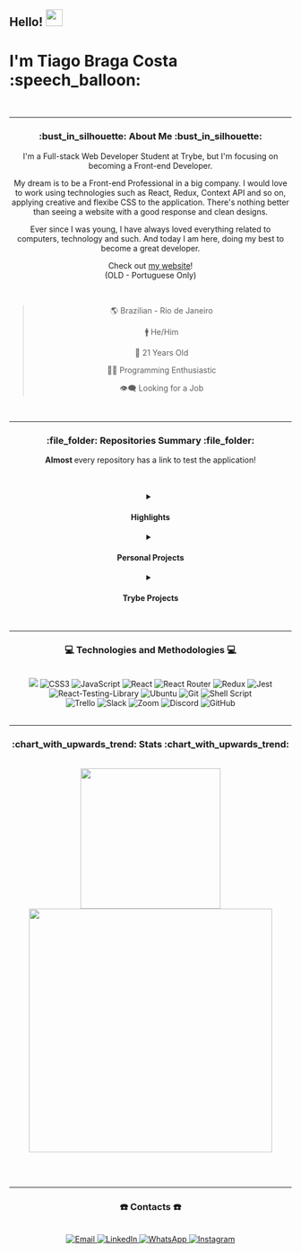 <h2> 
  Hello!
  <img src="https://camo.githubusercontent.com/8653492b3ab0c46cc580ad293f0555880ecf8ac82f0a761f17af1335e85e4de6/68747470733a2f2f71706c7573706963747572652e6f73732d636e2d6265696a696e672e616c6979756e63732e636f6d2f364c6a6a51412f48692e676966" width=30 />
</h2>
<h1> I'm Tiago Braga Costa  :speech_balloon: </h1>

<div align="center">

  <br>
  <hr>

  <h3> :bust_in_silhouette: About Me :bust_in_silhouette: </h3>

  <p> 
    I'm a Full-stack Web Developer Student at Trybe, but I'm focusing on becoming a Front-end Developer.
  </p>

  <p>
    My dream is to be a Front-end Professional in a big company. I would love to work using technologies such as React, Redux, Context API and so on, applying creative and flexibe CSS to the application.
    There's nothing better than seeing a website with a good response and clean designs.
  </p>
  
  <p>
    Ever since I was young, I have always loved everything related to computers, technology and such. And today I am here, doing my best to become a great developer.
  </p>
  
  <span> Check out <a href="https://ztiagok.github.io/"> my website</a>! </span> <br>
  <span> (OLD - Portuguese Only) </span>
  
  <br>

 > 🌎 Brazilian - Rio de Janeiro
 >
 > 🚹 He/Him
 >
 > 🎂 21 Years Old
 >
 > 👨‍💻 Programming Enthusiastic
 >
 > 👁️‍🗨️ Looking for a Job
 
  <br />
  <hr />

  <h3> :file_folder: Repositories Summary :file_folder: </h3>

  <b> Almost </b> every repository has a link to test the application! </font>

  <br>
  <br>
  
  <details>
  <summary> <h4> Highlights </h4> </summary>
    <div align="left">
      <span> 01) <a href="https://github.com/zTiagok/riot-launcher"> Riot Games Launcher </a> - Personal Project </span> <br>
      <span> 02) <a href="https://github.com/zTiagok/trybe-13.tryunfo"> Tryunfo </a> - Trybe Project </span>
    </div>
    <br>
  </details>
  
  <details>
  <summary> <h4> Personal Projects </h4> </summary>

  <div align="left">
    <details>
    <summary> 01) - Riot Games Launcher </summary>
    <br>
      <div align="center">
     <a href="https://github.com/zTiagok/riot-launcher"><img width=200 src="https://www.riotgames.com/darkroom/800/87521fcaeca5867538ae7f46ac152740:2f8144e17957078916e41d2410c111c3/002-rg-2021-full-lockup-offwhite.jpg" alt="Riot Games Logo" target="_blank" /> </a>
      </div>
     <br>
     <span> <b> Status: </b> In Development ⚠ </span> <br>
     <span> <b> Version: </b> 1.0 (Not Commited) 🧪 </span> <br>
     <span> <b> Developers: </b> Tiago Braga Costa 👤 </span> <br> <br>
     <p> A Riot Games launcher replica. Using React, Redux and CSS without frameworks I try to simulate the functionality of the original launcher, but bringing other features to the application. </p>
     <p> You can check the repository <a href="https://github.com/zTiagok/riot-launcher"> right here</a>!</p>
     <br>
    </details>
  </div>
  </details>
  
  <details>
    <summary> <h4> Trybe Projects </h4> </summary>
  
  <div align="left">
    <details>
      <summary> 01) - Lessons Learned </summary>
      <br>
      <span> <b> Status: </b> Finished ✔️ </span> <br>
      <span> <b> Conclusion Date: </b> 05/04/2022 📆 </span> <br>
       <span> <b> Version: </b> - 🧪 </span> <br>
       <span> <b> Developers: </b> Tiago Braga Costa 👤 </span> <br> <br>
       <p> I'll add more info later! </p>  
       <p> You can check the repository <a href="https://github.com/zTiagok/trybe-01.lessons-learned"> right here</a>!</p>
       <br>
    </details>
    <details>
      <summary> 0️2) - Playground Functions </summary>
      <br>
      <span> <b> Status: </b> Finished ✔️ </span> <br>
      <span> <b> Conclusion Date: </b> 13/04/2022 📆 </span> <br>
       <span> <b> Version: </b> - 🧪 </span> <br>
       <span> <b> Developers: </b> Tiago Braga Costa 👤 </span> <br> <br>
       <p> I'll add more info later! </p>  
       <p> You can check the repository <a href="https://github.com/zTiagok/trybe-02.playground-functions"> right here</a>!</p>
       <br>
    </details>
    <details>
      <summary> 0️3) - Pixel Art </summary>
      <br>
      <span> <b> Status: </b> Finished ✔️ </span> <br>
      <span> <b> Conclusion Date: </b> 28/04/2022 📆 </span> <br>
       <span> <b> Version: </b> - 🧪 </span> <br>
       <span> <b> Developers: </b> Tiago Braga Costa 👤 </span> <br> <br>
       <p> I'll add more info later! </p>  
       <p> You can check the repository <a href="https://github.com/zTiagok/trybe-03.pixel-art"> right here</a>!</p>
       <br>
    </details>
    <details>
      <summary> 0️4) - To Do List </summary>
      <br>
      <span> <b> Status: </b> Finished ✔️ </span> <br>
      <span> <b> Conclusion Date: </b> 29/04/2022 📆 </span> <br>
       <span> <b> Version: </b> - 🧪 </span> <br>
       <span> <b> Developers: </b> Tiago Braga Costa 👤 </span> <br> <br>
       <p> I'll add more info later! </p>  
       <p> You can check the repository <a href="https://github.com/zTiagok/trybe-04.todo-list"> right here</a>!</p>
       <br>
    </details>
    <details>
      <summary> 05) - Meme Generator </summary>
      <br>
      <span> <b> Status: </b> Finished ✔️ </span> <br>
      <span> <b> Conclusion Date: </b> 29/04/2022 📆 </span> <br>
       <span> <b> Version: </b> - 🧪 </span> <br>
       <span> <b> Developers: </b> Tiago Braga Costa 👤 </span> <br> <br>
       <p> I'll add more info later! </p>  
       <p> You can check the repository <a href="https://github.com/zTiagok/trybe-05.meme-generator"> right here</a>!</p>
       <br>
    </details>
    <details>
      <summary> 06) - Color Guess </summary>
      <br>
      <span> <b> Status: </b> Finished ✔️ </span> <br>
      <span> <b> Conclusion Date: </b> 30/04/2022 📆 </span> <br>
       <span> <b> Version: </b> - 🧪 </span> <br>
       <span> <b> Developers: </b> Tiago Braga Costa 👤 </span> <br> <br>
       <p> I'll add more info later! </p>  
       <p> You can check the repository <a href="https://github.com/zTiagok/trybe-06.color-guess"> right here</a>!</p>
       <br>
    </details>
    <details>
      <summary> 07) - Mistery Letter </summary>
      <br>
      <span> <b> Status: </b> Finished ✔️ </span> <br>
      <span> <b> Conclusion Date: </b> 30/04/2022 📆 </span> <br>
       <span> <b> Version: </b> - 🧪 </span> <br>
       <span> <b> Developers: </b> Tiago Braga Costa 👤 </span> <br> <br>
       <p> I'll add more info later! </p>  
       <p> You can check the repository <a href="https://github.com/zTiagok/trybe-07.mistery-letter"> right here</a>!</p>
       <br>
    </details>
    <details>
      <summary> 08) - Trybewarts </summary>
      <br>
      <span> <b> Status: </b> Finished ✔️ </span> <br>
      <span> <b> Conclusion Date: </b> 10/05/2022 📆 </span> <br>
       <span> <b> Version: </b> - 🧪 </span> <br>
       <span> <b> Developers: </b> Tiago Braga Costa | <a href="https://www.linkedin.com/in/adan-filipe-almeida-bahia-840886a6/"> Adan Felipe Almeida Bahia </a> 👥 </span> <br> <br>
       <p> I'll add more info later! </p>  
       <p> You can check the repository <a href="https://github.com/zTiagok/trybe-08.trybewarts"> right here</a>!</p>
       <br>
    </details>
    <details>
      <summary> 09) - Javascript Unit Tests </summary>
      <br>
      <span> <b> Status: </b> Finished ✔️ </span> <br>
      <span> <b> Conclusion Date: </b> 16/05/2022 📆 </span> <br>
       <span> <b> Version: </b> - 🧪 </span> <br>
       <span> <b> Developers: </b> Tiago Braga Costa 👤 </span> <br> <br>
       <p> I'll add more info later! </p>  
       <p> You can check the repository <a href="https://github.com/zTiagok/trybe-09.javascript-unit-tests"> right here</a>!</p>
       <br>
    </details>
    <details>
      <summary> 10) - Zoo Functions </summary>
      <br>
      <span> <b> Status: </b> Finished ✔️ </span> <br>
      <span> <b> Conclusion Date: </b> 27/05/2022 📆 </span> <br>
       <span> <b> Version: </b> - 🧪 </span> <br>
       <span> <b> Developers: </b> Tiago Braga Costa 👤 </span> <br> <br>
       <p> I'll add more info later! </p>  
       <p> You can check the repository <a href="https://github.com/zTiagok/trybe-10.zoo-functions"> right here</a>!</p>
       <br>
    </details>
    <details>
      <summary> 11) - Shopping Cart </summary>
      <br>
      <span> <b> Status: </b> Finished ✔️ </span> <br>
      <span> <b> Conclusion Date: </b> 09/06/2022 📆 </span> <br>
       <span> <b> Version: </b> - 🧪 </span> <br>
       <span> <b> Developers: </b> Tiago Braga Costa 👤 </span> <br> <br>
       <p> I'll add more info later! </p>  
       <p> You can check the repository <a href="https://github.com/zTiagok/trybe-11.shopping-cart"> right here</a>!</p>
       <br>
    </details>
    <details>
      <summary> 12) - Solar System </summary>
      <br>
      <span> <b> Status: </b> Finished ✔️ </span> <br>
      <span> <b> Conclusion Date: </b> 21/06/2022 📆 </span> <br>
       <span> <b> Version: </b> - 🧪 </span> <br>
       <span> <b> Developers: </b> Tiago Braga Costa 👤 </span> <br> <br>
       <p> I'll add more info later! </p>  
       <p> You can check the repository <a href="https://github.com/zTiagok/trybe-12.solar-system"> right here</a>!</p>
       <br>
    </details>
    <details>
      <summary> 13) - Tryunfo </summary>
      <br>
      <span> <b> Status: </b> Finished ✔️ </span> <br>
      <span> <b> Conclusion Date: </b> 27/06/2022 📆 </span> <br>
       <span> <b> Version: </b> - 🧪 </span> <br>
       <span> <b> Developers: </b> Tiago Braga Costa 👤 </span> <br> <br>
       <p> I'll add more info later! </p>  
       <p> You can check the repository <a href="https://github.com/zTiagok/trybe-13.tryunfo"> right here</a>!</p>
       <br>
    </details>
    <details>
      <summary> 14) - Trybetunes </summary>
      <br>
      <span> <b> Status: </b> Finished ✔️ </span> <br>
      <span> <b> Conclusion Date: </b> 08/07/2022 📆 </span> <br>
       <span> <b> Version: </b> - 🧪 </span> <br>
       <span> <b> Developers: </b> Tiago Braga Costa 👤 </span> <br> <br>
       <p> I'll add more info later! </p>  
       <p> You can check the repository <a href="https://github.com/zTiagok/trybe-14.trybetunes"> right here</a>!</p>
       <br>
    </details>
    <details>
      <summary> 15) - Online Store </summary>
      <br>
      <span> <b> Status: </b> Finished ✔️ </span> <br>
      <span> <b> Conclusion Date: </b> 14/07/2022 📆 </span> <br>
       <span> <b> Version: </b> - 🧪 </span> <br>
       <span> <b> Developers: </b> Tiago Braga Costa | <a href="https://www.linkedin.com/in/ricardo-caselati/"> Ricardo Caselati </a> | Carlos Roberto | <a href="https://www.linkedin.com/in/heitor-gontijo-bb92011bb/"> Heitor Gontijo </a> | Leonardo Kern 👥 </span> <br> <br>
       <p> I'll add more info later! </p>  
       <p> You can check the repository <a href="https://github.com/zTiagok/trybe-15.online-store"> right here</a>!</p>
       <br>
    </details>
    <details>
      <summary> 16) - React Testing Libraries </summary>
      <br>
      <span> <b> Status: </b> Finished ✔️ </span> <br>
      <span> <b> Conclusion Date: </b> 26/07/2022 📆 </span> <br>
       <span> <b> Version: </b> - 🧪 </span> <br>
       <span> <b> Developers: </b> Tiago Braga Costa 👤 </span> <br> <br>
       <p> I'll add more info later! </p>  
       <p> You can check the repository <a href="https://github.com/zTiagok/trybe-16.react-testing-library"> right here</a>!</p>
       <br>
    </details>
    <details>
      <summary> 17) - Trybewallet </summary>
      <br>
      <span> <b> Status: </b> Finished ✔️ </span> <br>
      <span> <b> Conclusion Date: </b> 02/08/2022 📆 </span> <br>
       <span> <b> Version: </b> - 🧪 </span> <br>
       <span> <b> Developers: </b> Tiago Braga Costa 👤 </span> <br> <br>
       <p> I'll add more info later! </p>  
       <p> You can check the repository <a href="https://github.com/zTiagok/trybe-17.trybewallet"> right here</a>!</p>
       <br>
    </details>
    <details>
      <summary> 18) - Trivia </summary>
      <br>
      <span> <b> Status: </b> Finished ✔️ </span> <br>
      <span> <b> Conclusion Date: </b> 15/08/2022 📆 </span> <br>
       <span> <b> Version: </b> - 🧪 </span> <br>
       <span> <b> Developers: </b> Tiago Braga Costa | <a href="https://www.linkedin.com/in/adan-filipe-almeida-bahia-840886a6/"> Adan Felipe Almeida Bahia </a> | <a href="https://www.linkedin.com/in/fernando-jorge-monteiro/"> Fernando Jorge Monteiro </a> | <a href="https://www.linkedin.com/in/raissa-vasconcelos-a09272216"> Raissa Vasconcelos </a> | <a href="https://www.linkedin.com/in/raphael-sant-ana-506715230/"> Raphael Sant'Ana </a> | Thaysa Fernanda Quintão Dias  👥 </span> <br> <br>
       <p> I'll add more info later! </p>  
       <p> You can check the repository <a href="https://github.com/zTiagok/trybe-18.trivia"> right here</a>!</p>
       <br>
    </details>
    <details>
      <summary> 19) - Star Wars Filters </summary>
      <br>
      <span> <b> Status: </b> Finished ✔️ </span> <br>
      <span> <b> Conclusion Date: </b> 23/08/2022 📆 </span> <br>
       <span> <b> Version: </b> - 🧪 </span> <br>
       <span> <b> Developers: </b> Tiago Braga Costa 👤 </span> <br> <br>
       <p> I'll add more info later! </p>  
       <p> You can check the repository <a href="https://github.com/zTiagok/trybe-19.star-wars-filters"> right here</a>!</p>
       <br>
    </details>
  </div>
  </details>

  <br>
  <hr>
  
  <h3> 💻 Technologies and Methodologies 💻 </h3>
  
  <br>
  
  <div>
    <img src="https://img.shields.io/badge/HTML5-E34F26?style=for-the-badge&logo=html5&logoColor=white">
    <img src="https://img.shields.io/badge/CSS3-1572B6?style=for-the-badge&logo=css3&logoColor=white" alt="CSS3" target="_blank">
    <img src="https://img.shields.io/badge/JavaScript-F7DF1E?style=for-the-badge&logo=javascript&logoColor=black" alt="JavaScript" target="_blank">
    <img src="https://img.shields.io/badge/React-20232A?style=for-the-badge&logo=react&logoColor=61DAFB" alt="React" target="_blank">
    <img src="https://img.shields.io/badge/React_Router-CA4245?style=for-the-badge&logo=react-router&logoColor=white" alt="React Router" target="_blank">
    <img src="https://img.shields.io/badge/Redux-593D88?style=for-the-badge&logo=redux&logoColor=white" alt="Redux" target="_blank">
    <img src="https://img.shields.io/badge/Jest-323330?style=for-the-badge&logo=Jest&logoColor=white" alt="Jest" target="_blank">
    <img src="https://img.shields.io/badge/testing%20library-323330?style=for-the-badge&logo=testing-library&logoColor=red" alt="React-Testing-Library" target="_blank">
    <img src="https://img.shields.io/badge/Ubuntu-E95420?style=for-the-badge&logo=ubuntu&logoColor=white" alt="Ubuntu" target="_blank">
    <img src="https://img.shields.io/badge/GIT-E44C30?style=for-the-badge&logo=git&logoColor=white" alt="Git" target="_blank">
    <img src="https://img.shields.io/badge/Shell_Script-121011?style=for-the-badge&logo=gnu-bash&logoColor=white" alt="Shell Script" target="_blank">
    <br>
    <img src="https://img.shields.io/badge/Trello-0052CC?style=for-the-badge&logo=trello&logoColor=white" alt="Trello" target="_blank">
    <img src="https://img.shields.io/badge/Slack-4A154B?style=for-the-badge&logo=slack&logoColor=white" alt="Slack" target="_blank">
    <img src="https://img.shields.io/badge/Zoom-2D8CFF?style=for-the-badge&logo=zoom&logoColor=white" alt="Zoom" target="_blank">
    <img src="https://img.shields.io/badge/Discord-7289DA?style=for-the-badge&logo=discord&logoColor=white" alt="Discord" target="_blank">
    <img src="https://img.shields.io/badge/GitHub-100000?style=for-the-badge&logo=github&logoColor=white" alt="GitHub" target="_blank">
    </div>
    
    
  
  <br>
  <hr>

  <h3> :chart_with_upwards_trend: Stats :chart_with_upwards_trend: </h3>
  
  <br>

  <img width="250em" src="https://github-readme-stats.vercel.app/api/top-langs/?username=zTiagok" />
  <img width="433.5em" src="https://github-readme-stats.vercel.app/api?username=zTiagok" />
  
  <br><br>
  <hr>

  <h3> ☎️ Contacts ☎️ </h3>
  
  <br>
  
  <div>
    <a href="mailto:ztiagok@gmail.com"> <img src="https://img.shields.io/badge/-Gmail-%23333?style=for-the-badge&logo=gmail&logoColor=white" target="_blank" alt="Email"> </a>
    <a href="https://www.linkedin.com/in/ztiagok/" target="_blank"> <img src="https://img.shields.io/badge/-LinkedIn-%230077B5?style=for-the-badge&logo=linkedin&logoColor=white" alt="LinkedIn" target="_blank"> </a>
    <a href="https://wa.me/5524988116847"> <img src="https://img.shields.io/badge/WhatsApp-25D366?style=for-the-badge&logo=whatsapp&logoColor=white" alt="WhatsApp"> </a>
        <a href="https://www.instagram.com/z.tiago.k/"> <img src="https://img.shields.io/badge/Instagram-E4405F?style=for-the-badge&logo=instagram&logoColor=white" alt="Instagram"> </a>
  </div>

  <br>
</div>
    



